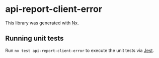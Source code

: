 # api-report-client-error

This library was generated with [Nx](https://nx.dev).

## Running unit tests

Run `nx test api-report-client-error` to execute the unit tests via [Jest](https://jestjs.io).
